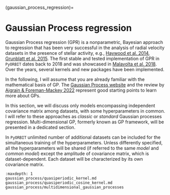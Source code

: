 (gaussian_process_regression)=

# Gaussian Process regression

Gaussian Process regression (GPR) is a nonparametric, Bayesian approach to regression that has been very successful in the analysis of radial velocity datasets in the presence of stellar activity, e.g., [Haywood et al. 2014](https://ui.adsabs.harvard.edu/abs/2014MNRAS.443.2517H/abstract),  [Grunblatt et al. 2015](https://ui.adsabs.harvard.edu/abs/2015ApJ...808..127G/abstract). The first stable and tested implementation of GPR in `PyORBIT` dates back to 2018 and was showcased in [Malavolta et al. 2018](https://ui.adsabs.harvard.edu/abs/2018AJ....155..107M/abstract). Over the years, several kernels and new packages have been implemented.

In the following, I will assume that you are already familiar with the mathematical basis of GP. The [Gaussian Process website](https://gaussianprocess.org/) and the review by [Aigrain & Foreman-Mackey 2022](https://ui.adsabs.harvard.edu/abs/2023ARA%26A..61..329A/abstract) represent good starting points to learn more about GPs.

In this section, we will discuss only models encompassing independent covariance matrix among datasets, with some hyperparameters in common. I will refer to these approaches as *classic* or *standard* Gaussian processes regression. Multi-dimensional GP, formerly known as GP framework, will be presented in a dedicated section.

In `PyORBIT` unlimited number of additional datasets can be included for the simultaneous training of the hyperparameters. Unless differently specified, all the hyperparameters will be shared (if referred to the same *model* and *common model*) except the amplitude of covariance matrix, which is dataset-dependent. Each dataset will be characterized by its own covariance matrix.



```{toctree}
:maxdepth: 1
gaussian_process/quasiperiodic_kernel.md
gaussian_process/quasiperiodic_cosine_kernel.md
gaussian_process/multidimensional_gaussian_processes
```
